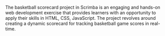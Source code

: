 <p>
The basketball scorecard project in Scrimba is an engaging and hands-on web development exercise that provides learners with an opportunity to apply their skills in HTML, CSS, JavaScript. The project revolves around creating a dynamic scorecard for tracking basketball game scores in real-time. 
